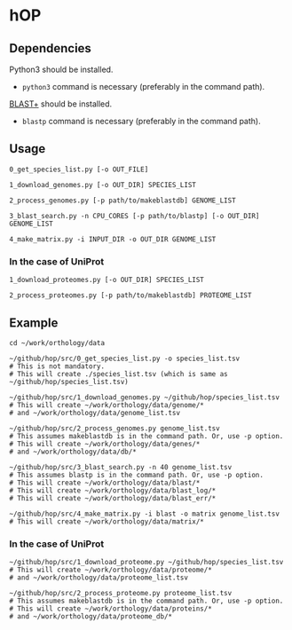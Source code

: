 # hOP

## Dependencies
Python3 should be installed.
- `python3` command is necessary (preferably in the command path).

[BLAST+](https://blast.ncbi.nlm.nih.gov/Blast.cgi?CMD=Web&PAGE_TYPE=BlastDocs&DOC_TYPE=Download) should be installed.
- `blastp` command is necessary (preferably in the command path).

## Usage
    0_get_species_list.py [-o OUT_FILE]

    1_download_genomes.py [-o OUT_DIR] SPECIES_LIST

    2_process_genomes.py [-p path/to/makeblastdb] GENOME_LIST

    3_blast_search.py -n CPU_CORES [-p path/to/blastp] [-o OUT_DIR] GENOME_LIST

    4_make_matrix.py -i INPUT_DIR -o OUT_DIR GENOME_LIST

### In the case of UniProt
    1_download_proteomes.py [-o OUT_DIR] SPECIES_LIST
    
    2_process_proteomes.py [-p path/to/makeblastdb] PROTEOME_LIST


## Example
    cd ~/work/orthology/data

    ~/github/hop/src/0_get_species_list.py -o species_list.tsv
    # This is not mandatory.
    # This will create ./species_list.tsv (which is same as ~/github/hop/species_list.tsv)

    ~/github/hop/src/1_download_genomes.py ~/github/hop/species_list.tsv
    # This will create ~/work/orthology/data/genome/*
    # and ~/work/orthology/data/genome_list.tsv

    ~/github/hop/src/2_process_genomes.py genome_list.tsv
    # This assumes makeblastdb is in the command path. Or, use -p option.
    # This will create ~/work/orthology/data/genes/*
    # and ~/work/orthology/data/db/*

    ~/github/hop/src/3_blast_search.py -n 40 genome_list.tsv
    # This assumes blastp is in the command path. Or, use -p option.
    # This will create ~/work/orthology/data/blast/*
    # This will create ~/work/orthology/data/blast_log/*
    # This will create ~/work/orthology/data/blast_err/*

    ~/github/hop/src/4_make_matrix.py -i blast -o matrix genome_list.tsv
    # This will create ~/work/orthology/data/matrix/*

### In the case of UniProt

    ~/github/hop/src/1_download_proteome.py ~/github/hop/species_list.tsv
    # This will create ~/work/orthology/data/proteome/*
    # and ~/work/orthology/data/proteome_list.tsv

    ~/github/hop/src/2_process_proteome.py proteome_list.tsv
    # This assumes makeblastdb is in the command path. Or, use -p option.
    # This will create ~/work/orthology/data/proteins/*
    # and ~/work/orthology/data/proteome_db/*
